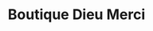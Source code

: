 ---
title: "Boutique Dieu Merci"
url: /kinshasa/boutique-dieu-merci-kimayala/
shop: magasin de variétés
---
